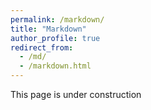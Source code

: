 ```yaml
---
permalink: /markdown/
title: "Markdown"
author_profile: true
redirect_from: 
  - /md/
  - /markdown.html
---
```


This page is under construction


